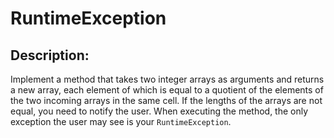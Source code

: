 # RuntimeException

## Description:

Implement a method that takes two integer arrays as arguments and returns a new array, each element of which is equal to a quotient of the elements of the two incoming arrays in the same cell. If the lengths of the arrays are not equal, you need to notify the user. When executing the method, the only exception the user may see is your `RuntimeException`.

